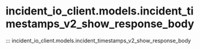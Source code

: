 # incident_io_client.models.incident_timestamps_v2_show_response_body

::: incident_io_client.models.incident_timestamps_v2_show_response_body